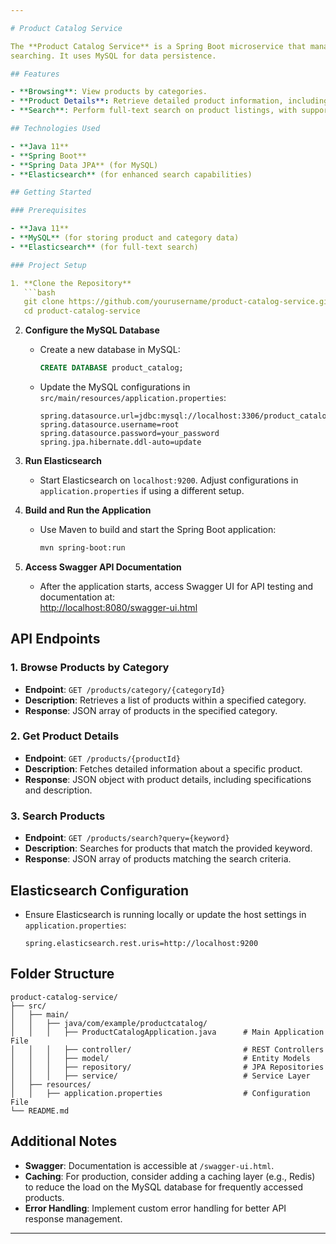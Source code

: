 ```yaml
---

# Product Catalog Service

The **Product Catalog Service** is a Spring Boot microservice that manages product listings, categorization, and
searching. It uses MySQL for data persistence.

## Features

- **Browsing**: View products by categories.
- **Product Details**: Retrieve detailed product information, including images, descriptions, and specifications.
- **Search**: Perform full-text search on product listings, with support for typo correction and suggestions.

## Technologies Used

- **Java 11**
- **Spring Boot**
- **Spring Data JPA** (for MySQL)
- **Elasticsearch** (for enhanced search capabilities)

## Getting Started

### Prerequisites

- **Java 11**
- **MySQL** (for storing product and category data)
- **Elasticsearch** (for full-text search)

### Project Setup

1. **Clone the Repository**
   ```bash
   git clone https://github.com/yourusername/product-catalog-service.git
   cd product-catalog-service
   ```

2. **Configure the MySQL Database**
    - Create a new database in MySQL:
      ```sql
      CREATE DATABASE product_catalog;
      ```
    - Update the MySQL configurations in `src/main/resources/application.properties`:
      ```properties
      spring.datasource.url=jdbc:mysql://localhost:3306/product_catalog
      spring.datasource.username=root
      spring.datasource.password=your_password
      spring.jpa.hibernate.ddl-auto=update
      ```

3. **Run Elasticsearch**
    - Start Elasticsearch on `localhost:9200`. Adjust configurations in `application.properties` if using a different
      setup.

4. **Build and Run the Application**
    - Use Maven to build and start the Spring Boot application:
      ```bash
      mvn spring-boot:run
      ```

5. **Access Swagger API Documentation**
    - After the application starts, access Swagger UI for API testing and documentation at:  
      [http://localhost:8080/swagger-ui.html](http://localhost:8080/swagger-ui.html)

## API Endpoints

### 1. Browse Products by Category

- **Endpoint**: `GET /products/category/{categoryId}`
- **Description**: Retrieves a list of products within a specified category.
- **Response**: JSON array of products in the specified category.

### 2. Get Product Details

- **Endpoint**: `GET /products/{productId}`
- **Description**: Fetches detailed information about a specific product.
- **Response**: JSON object with product details, including specifications and description.

### 3. Search Products

- **Endpoint**: `GET /products/search?query={keyword}`
- **Description**: Searches for products that match the provided keyword.
- **Response**: JSON array of products matching the search criteria.

## Elasticsearch Configuration

- Ensure Elasticsearch is running locally or update the host settings in `application.properties`:
  ```properties
  spring.elasticsearch.rest.uris=http://localhost:9200
  ```

## Folder Structure

```
product-catalog-service/
├── src/
│   ├── main/
│   │   ├── java/com/example/productcatalog/
│   │   │   ├── ProductCatalogApplication.java      # Main Application File
│   │   │   ├── controller/                         # REST Controllers
│   │   │   ├── model/                              # Entity Models
│   │   │   ├── repository/                         # JPA Repositories
│   │   │   ├── service/                            # Service Layer
│   ├── resources/
│   │   ├── application.properties                  # Configuration File
└── README.md
```

## Additional Notes

- **Swagger**: Documentation is accessible at `/swagger-ui.html`.
- **Caching**: For production, consider adding a caching layer (e.g., Redis) to reduce the load on the MySQL database
  for frequently accessed products.
- **Error Handling**: Implement custom error handling for better API response management.

---
```


